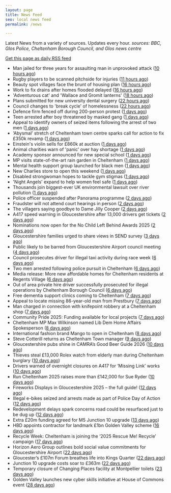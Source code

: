 ```yaml
---
layout: page
title: News Feed
seo: local news feed
permalink: /news

---
```


Latest News from a variety of sources. Updates every hour.
_sources: BBC, Glos Police, Cheltenham Borough Council, and Glos news centre_

[Get this page as daily RSS feed](/daily.rss)

<!-- news_marker starts -->
- Man jailed for three years for assaulting man in unprovoked attack ([10 hours ago](https://gloucesternewscentre.co.uk/man-jailed-for-three-years-for-assaulting-man-in-unprovoked-attack/))
- Rugby players to be scanned pitchside for injuries ([11 hours ago](https://www.bbc.com/news/articles/c0m4d0y3lm9o?at_medium=RSS&at_campaign=rss))
- Beauty spot villages face the brunt of housing plan ([16 hours ago](https://www.bbc.com/news/articles/cvg9d7560v7o?at_medium=RSS&at_campaign=rss))
- Work to fix drains after homes flooded delayed ([16 hours ago](https://www.bbc.com/news/articles/c5y8n2kl17go?at_medium=RSS&at_campaign=rss))
- 'Adventurous cat' and 'Wallace and Gromit lanterns' ([18 hours ago](https://www.bbc.com/news/articles/c1jz3j838ego?at_medium=RSS&at_campaign=rss))
- Plans submitted for new university dental surgery ([22 hours ago](https://www.bbc.com/news/articles/cnvrp44dp3yo?at_medium=RSS&at_campaign=rss))
- Council changes to 'break cycle' of homelessness ([22 hours ago](https://www.bbc.com/news/articles/c9312pg4xz4o?at_medium=RSS&at_campaign=rss))
- Defence firm fenced off during 200-person protest ([1 days ago](https://www.bbc.com/news/articles/c3drjnv3xp0o?at_medium=RSS&at_campaign=rss))
- Teen arrested after boy threatened by masked gang ([1 days ago](https://www.bbc.com/news/articles/cn95r8r3z38o?at_medium=RSS&at_campaign=rss))
- Appeal to identify owners of seized items following the arrest of two men ([1 days ago](https://gloucesternewscentre.co.uk/62581-2/))
- ‘Abysmal’ stretch of Cheltenham town centre sparks call for action to fix £350k revamp ([1 days ago](https://gloucesternewscentre.co.uk/abysmal-stretch-of-cheltenham-town-centre-sparks-call-for-action-to-fix-350k-revamp/))
- Einstein's violin sells for £860k at auction ([1 days ago](https://www.bbc.com/news/articles/cewneje2l2xo?at_medium=RSS&at_campaign=rss))
- Animal charities warn of 'panic' over hay shortage ([1 days ago](https://www.bbc.com/news/articles/c1476e4ky64o?at_medium=RSS&at_campaign=rss))
- Academy sponsor announced for new special school ([1 days ago](https://gloucesternewscentre.co.uk/academy-sponsor-announced-for-new-special-school/))
- MP visits state-of-the-art rain garden in Cheltenham ([1 days ago](https://gloucesternewscentre.co.uk/mp-visits-state-of-the-art-rain-garden-in-cheltenham/))
- Mental health support group launched for black men ([1 days ago](https://www.bbc.com/news/articles/cm2djnze1rro?at_medium=RSS&at_campaign=rss))
- New Charlies store to open this weekend ([1 days ago](https://gloucesternewscentre.co.uk/new-charlies-store-to-open-this-weekend/))
- Disabled strongwoman hopes to tackle gym stigmas ([1 days ago](https://www.bbc.com/news/articles/c9dxwj4pqv6o?at_medium=RSS&at_campaign=rss))
- 'Night Angels' expand to help women feel safe ([1 days ago](https://www.bbc.com/news/articles/cn4lkwl3e1lo?at_medium=RSS&at_campaign=rss))
- Thousands join biggest-ever UK environmental lawsuit over river pollution ([1 days ago](https://www.bbc.com/news/articles/crrj4qqqy7po?at_medium=RSS&at_campaign=rss))
- Police officer suspended after Panorama programme ([2 days ago](https://www.bbc.com/news/articles/c0m4eznz1klo?at_medium=RSS&at_campaign=rss))
- Fraudster will not attend court hearings in person ([2 days ago](https://www.bbc.com/news/articles/c4gwdg0j7k4o?at_medium=RSS&at_campaign=rss))
- The villagers saying goodbye to Dame Jilly Cooper ([2 days ago](https://www.bbc.com/news/articles/c20vlr8z008o?at_medium=RSS&at_campaign=rss))
- A417 speed warning in Gloucestershire after 13,000 drivers get tickets ([2 days ago](https://gloucesternewscentre.co.uk/a417-speed-warning-in-gloucestershire-after-13000-drivers-get-tickets/))
- Nominations now open for the No Child Left Behind Awards 2025 ([2 days ago](https://www.cheltenham.gov.uk/news/article/3057/nominations_now_open_for_the_no_child_left_behind_awards_2025))
- Gloucestershire families urged to share views in SEND survey ([3 days ago](https://gloucesternewscentre.co.uk/gloucestershire-families-urged-to-share-views-in-send-survey/))
- Public likely to be barred from Gloucestershire Airport council meeting ([4 days ago](https://gloucesternewscentre.co.uk/public-likely-to-be-barred-from-gloucestershire-airport-council-meeting/))
- Council prosecutes driver for illegal taxi activity during race week ([6 days ago](https://gloucesternewscentre.co.uk/council-prosecutes-driver-for-illegal-taxi-activity-during-race-week/))
- Two men arrested following police pursuit in Cheltenham ([6 days ago](https://gloucesternewscentre.co.uk/two-men-arrested-following-police-pursuit-in-cheltenham/))
- Media release: More new affordable homes for Cheltenham residents at Regents Village ([6 days ago](https://www.cheltenham.gov.uk/news/article/3055/media_release_more_new_affordable_homes_for_cheltenham_residents_at_regents_village))
- Out of area private hire driver successfully prosecuted for illegal operations by Cheltenham Borough Council ([6 days ago](https://www.cheltenham.gov.uk/news/article/3054/out_of_area_private_hire_driver_successfully_prosecuted_for_illegal_operations_by_cheltenham_borough_council))
- Free dementia support clinics coming to Cheltenham ([7 days ago](https://gloucesternewscentre.co.uk/free-dementia-support-clinics-coming-to-cheltenham/))
- Appeal to locate missing 86-year-old man from Prestbury ([7 days ago](https://gloucesternewscentre.co.uk/appeal-to-locate-missing-86-year-old-man-from-prestbury/))
- Man charged in connection with knifepoint robbery at a Cheltenham shop ([7 days ago](https://gloucesternewscentre.co.uk/man-charged-in-connection-with-knifepoint-robbery-at-a-cheltenham-shop/))
- Community Pride 2025: Funding available for local projects ([7 days ago](https://www.cheltenham.gov.uk/news/article/3053/community_pride_2025_funding_available_for_local_projects))
- Cheltenham MP Max Wilkinson named Lib Dem Home Affairs Spokesperson ([8 days ago](https://gloucesternewscentre.co.uk/cheltenham-mp-max-wilkinson-named-lib-dem-home-affairs-spokesperson/))
- International fashion brand Mango to open in Cheltenham ([8 days ago](https://gloucesternewscentre.co.uk/international-fashion-brand-mango-to-open-in-cheltenham/))
- Steve Cotterill returns as Cheltenham Town manager ([9 days ago](https://gloucesternewscentre.co.uk/steve-cotterill-returns-as-cheltenham-town-manager/))
- Gloucestershire pubs shine in CAMRA’s Good Beer Guide 2026 ([10 days ago](https://gloucesternewscentre.co.uk/gloucestershire-pubs-shine-in-camras-good-beer-guide-2026/))
- Thieves steal £13,000 Rolex watch from elderly man during Cheltenham burglary ([10 days ago](https://gloucesternewscentre.co.uk/thieves-steal-13000-rolex-watch-from-elderly-man-during-cheltenham-burglary/))
- Drivers warned of overnight closures on A417 for ‘Missing Link’ works ([10 days ago](https://gloucesternewscentre.co.uk/drivers-warned-of-overnight-closures-on-a417-for-missing-link-works/))
- Run Cheltenham 2025 raises more than £142,000 for Sue Ryder ([10 days ago](https://gloucesternewscentre.co.uk/run-cheltenham-2025-raises-more-than-142000-for-sue-ryder/))
- Fireworks Displays in Gloucestershire 2025 – the full guide! ([12 days ago](https://gloucesternewscentre.co.uk/fireworks-displays-in-gloucestershire-2025-the-full-guide/))
- Illegal e-bikes seized and arrests made as part of Police Day of Action ([12 days ago](https://gloucesternewscentre.co.uk/illegal-e-bikes-seized-and-arrests-made-as-part-of-police-day-of-action/))
- Redevelopment delays spark concerns road could be resurfaced just to be dug up ([12 days ago](https://gloucesternewscentre.co.uk/redevelopment-delays-spark-concerns-road-could-be-resurfaced-just-to-be-dug-up/))
- Extra £20m funding agreed for M5 Junction 10 upgrade ([13 days ago](https://gloucesternewscentre.co.uk/extra-20m-funding-agreed-for-m5-junction-10-upgrade/))
- HBD appoints contractor for landmark £1bn Golden Valley scheme ([16 days ago](https://www.cheltenham.gov.uk/news/article/3052/hbd_appoints_contractor_for_landmark_1bn_golden_valley_scheme))
- Recycle Week: Cheltenham is joining the ‘2025 Rescue Me! Recycle’ campaign ([17 days ago](https://www.cheltenham.gov.uk/news/article/3051/recycle_week_cheltenham_is_joining_the_2025_rescue_me_recycle_campaign))
- Horizon Aero Group outlines bold social value commitments for Gloucestershire Airport ([22 days ago](https://www.cheltenham.gov.uk/news/article/3050/horizon_aero_group_outlines_bold_social_value_commitments_for_gloucestershire_airport))
- Gloucester’s £107m Forum breathes life into Kings Quarter ([22 days ago](https://www.bbc.co.uk/sounds/play/p0m3bdlx?at_medium=RSS&at_campaign=rss))
- Junction 10 upgrade costs soar to £363m ([22 days ago](https://www.bbc.co.uk/sounds/play/p0m3b7xf?at_medium=RSS&at_campaign=rss))
- Temporary closure of Changing Places facility at Montpellier toilets ([23 days ago](https://www.cheltenham.gov.uk/news/article/3048/temporary_closure_of_changing_places_facility_at_montpellier_toilets))
- Golden Valley launches new cyber skills initiative at  House of Commons event ([28 days ago](https://www.cheltenham.gov.uk/news/article/3047/golden_valley_launches_new_cyber_skills_initiative_at_house_of_commons_event))

<!-- news_marker ends -->
